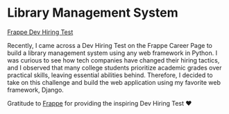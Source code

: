 # Library Management System

[Frappe Dev Hiring Test](https://frappe.io/dev-hiring-test)

Recently, I came across a Dev Hiring Test on the Frappe Career Page to build a library management system using any web framework in Python. I was curious to see how tech companies have changed their hiring tactics, and I observed that many college students prioritize academic grades over practical skills, leaving essential abilities behind. Therefore, I decided to take on this challenge and build the web application using my favorite web framework, Django.


Gratitude to [Frappe](https://frappe.io/) for providing the inspiring Dev Hiring Test ❤️

